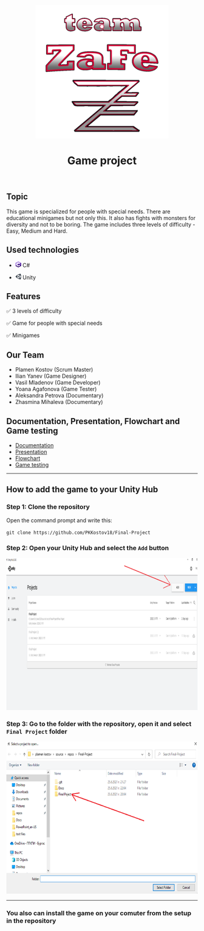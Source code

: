 <p align="center" text-align="center">
<img src="https://github.com/PKKostov18/Final-Project/blob/main/Docs/ZaFe_logo.png" width="350" height="350">  
  
<h1 align="center" >Game project </h1>
</p>
<br>

## Topic

This game is specialized for people with special needs. There are educational minigames but not only this. It also has fights with monsters for diversity and not to be
boring. The game includes three levels of difficulty - Easy, Medium and Hard.

## Used technologies

- <img src="https://github.com/PKKostov18/Final-Project/blob/main/Docs/C%23_logo.png" width="15" height="15"> C#

- <img src="https://github.com/PKKostov18/Final-Project/blob/main/Docs/Unity_logo.png" width="15" height="15"> Unity

## Features

✅ 3 levels of difficulty

✅ Game for people with special needs

✅ Minigames

## Our Team

- Plamen Kostov (Scrum Master)
- Ilian Yanev (Game Designer)
- Vasil Mladenov (Game Developer)
- Yoana Agafonova (Game Tester)
- Aleksandra Petrova (Documentary)
- Zhasmina Mihaleva (Documentary)

## Documentation, Presentation, Flowchart and Game testing

- [Documentation]()
- [Presentation]()
- [Flowchart]()
- [Game testing]()

***

## How to add the game to your Unity Hub

### Step 1: Clone the repository

Open the command prompt and write this:

`git clone https://github.com/PKKostov18/Final-Project`

### Step 2: Open your Unity Hub and select the `Add` button

<img src="https://github.com/PKKostov18/Final-Project/blob/main/Docs/Unity_hub.png" width="1877" height="400">

### Step 3: Go to the folder with the repository, open it and select `Final Project` folder

<img src="https://github.com/PKKostov18/Final-Project/blob/main/Docs/Folder_image.png" width="800" height="400">

***

### You also can install the game on your comuter from the setup in the repository
